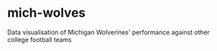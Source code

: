 # mich-wolves
Data visualisation of Michigan Wolverines' performance against other college football teams
